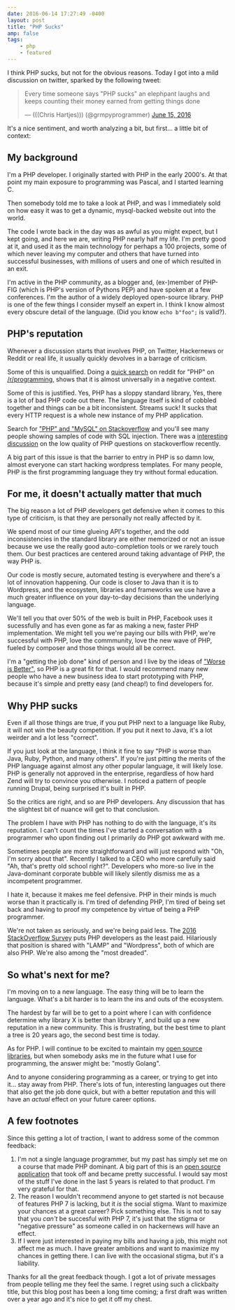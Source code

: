 ```yaml
---
date: 2016-06-14 17:27:49 -0400
layout: post
title: "PHP Sucks"
amp: false
tags:
    - php
    - featured
---
```


I think PHP sucks, but not for the obvious reasons. Today I got into a mild
discussion on twitter, sparked by the following tweet:

<blockquote class="twitter-tweet" data-lang="en"><p lang="en" dir="ltr">Every time someone says &quot;PHP sucks&quot; an elephpant laughs and keeps counting their money earned from getting things done</p>&mdash; (((Chris Hartjes))) (@grmpyprogrammer) <a href="https://twitter.com/grmpyprogrammer/status/743100733063581696">June 15, 2016</a></blockquote>
<script async src="//platform.twitter.com/widgets.js" charset="utf-8"></script>

It's a nice sentiment, and worth analyzing a bit, but first... a little bit of
context:

My background
-------------

I'm a PHP developer. I originally started with PHP in the early 2000's. At
that point my main exposure to programming was Pascal, and I started learning
C.

Then somebody told me to take a look at PHP, and was I immediately sold on how
easy it was to get a dynamic, mysql-backed website out into the world.

The code I wrote back in the day was as awful as you might expect, but I kept
going, and here we are, writing PHP nearly half my life. I'm pretty good at it,
and used it as the main technology for perhaps a 100 projects, some of which
never leaving my computer and others that have turned into successful
businesses, with millions of users and one of which resulted in an exit.

I'm active in the PHP community, as a blogger and, (ex-)member of PHP-FIG
(which is PHP's version of Pythons PEP) and have spoken at a few conferences.
I'm the author of a widely deployed open-source library. PHP is one of the
few things I consider myself an expert in. I think I know almost every
obscure detail of the language. (Did you know `echo b"foo";` is valid?).


PHP's reputation
----------------

Whenever a discussion starts that involves PHP, on Twitter, Hackernews or
Reddit or real life, it usually quickly devolves in a barrage of criticism.

Some of this is unqualified. Doing a [quick search][2] on reddit for "PHP" on
[/r/programming][1], shows that it is almost universally in a negative
context.

Some of this is justified. Yes, PHP has a sloppy standard library, Yes, there
is a lot of bad PHP code out there. The language itself is kind of cobbled
together and things can be a bit inconsistent. Streams suck! It sucks that
every HTTP request is a whole new instance of my PHP application.

Search for ["PHP" and "MySQL" on Stackoverflow][3] and you'll see many people
showing samples of code with SQL injection. There was a [interesting
discussion][4] on the low quality of PHP questions on stackoverflow recently.


A big part of this issue is that the barrier to entry in PHP is so damn low,
almost everyone can start hacking wordpress templates. For many people, PHP is
the first programming language they try without formal education.


For me, it doesn't actually matter that much
--------------------------------------------

The big reason a lot of PHP developers get defensive when it comes to this
type of criticism, is that they are personally not really affected by it.

We spend most of our time glueing API's together, and the odd inconsistencies
in the standard library are either memorized or not an issue because we use
the really good auto-completion tools or we rarely touch them. Our best
practices are centered around taking advantage of PHP, the way PHP is.

Our code is mostly secure, automated testing is everywhere and there's a lot
of innovation happening. Our code is closer to Java than it is to Wordpress,
and the ecosystem, libraries and frameworks we use have a much greater
influence on your day-to-day decisions than the underlying language.

We'll tell you that over 50% of the web is built in PHP, Facebook uses it
sucessfully and has even gone as far as making a new, faster PHP
implementation. We might tell you we're paying our bills with PHP, we're
successful with PHP, love the commmunity, love the new wave of PHP, fueled
by composer and those things would all be correct.

I'm a "getting the job done" kind of person and I live by the ideas of
["Worse is Better"][5], so PHP is a great fit for that. I would recommend
many new people who have a new business idea to start prototyping with PHP,
because it's simple and pretty easy (and cheap!) to find developers for.


Why PHP sucks
-------------

Even if all those things are true, if you put PHP next to a language like
Ruby, it will not win the beauty competition. If you put it next to Java,
it's a lot weirder and a lot less "correct".

If you just look at the language, I think it fine to say "PHP is worse than Java,
Ruby, Python, and many others". If you're just pitting the merits of the PHP
language against almost any other popular language, it will likely lose.
PHP is generally not approved in the enterprise, regardless of how hard
Zend will try to convince you otherwise. I noticed a pattern of people running
Drupal, being surprised it's built in PHP.

So the critics are right, and so are PHP developers. Any discussion that has
the slightest bit of nuance will get to that conclusion.

The problem I have with PHP has nothing to do with the language, it's its
reputation. I can't count the times I've started a conversation with a
programmer who upon finding out I primarily do PHP got awkward with me.

Sometimes people are more straightforward and will just respond with "Oh,
I'm sorry about that". Recently I talked to a CEO who more carefully said
"Ah, that's pretty old school right?". Developers who more-so live in the
Java-dominant corporate bubble will likely silently dismiss me as a
incompetent programmer.

I hate it, because it makes me feel defensive. PHP in their minds is much
worse than it practically is. I'm tired of defending PHP, I'm tired of being
set back and having to proof my competence by virtue of being a PHP programmer.

We're not taken as seriously, and we're being paid less. The
[2016 StackOverflow Survey][7] puts PHP developers as the least paid.
Hilariously that position is shared with "LAMP" and "Wordpress", both of which
are also PHP. We're also among the "most dreaded".


So what's next for me?
----------------------

I'm moving on to a new language. The easy thing will be to learn the language.
What's a bit harder is to learn the ins and outs of the ecosystem.

The hardest by far will be to get to a point where I can with confidence
determine why library X is better than library Y, and build up a new reputation
in a new community. This is frustrating, but the best time to plant a tree is
20 years ago, the second best time is today.

As for PHP. I will continue to be excited to maintain my
[open source libraries][6], but when somebody asks me in the future what I
use for programming, the answer might be: "mostly Golang".

And to anyone considering programming as a career, or trying to get into it...
stay away from PHP. There's lots of fun, interesting languages out there that
also get the job done quick, but with a better reputation and this will have
an _actual_ effect on your future career options.


A few footnotes
---------------

Since this getting a lot of traction, I want to address some of the common
feedback:

1. I'm not a single language programmer, but my past has simply set me on a
   course that made PHP dominant. A big part of this is an
   [open source application][6] that took off and became pretty successful. I
   would say most of the stuff I've done in the last 5 years is related to
   that product. I'm very grateful for that.
2. The reason I wouldn't recommend anyone to get started is not because of
   features PHP 7 is lacking, but it _is_ the social stigma. Want to maximize
   your chances at a great career? Pick something else. This is not to say
   that you _can't_ be succesful with PHP 7, it's just that the stigma or
   "negative pressure" as someone called in on hackernews _will_ have an
   effect.
3. If I were just interested in paying my bills and having a job, this might
   not affect me as much. I have greater ambitions and want to maximize my
   chances in getting there. I can live with the occasional stigma, but it's
   a liability.

Thanks for all the great feedback though. I got a lot of private messages from
people telling me they feel the same. I regret using such a clickbaity title,
but this blog post has been a long time coming; a first draft was written
over a year ago and it's nice to get it off my chest.

[1]: https://www.reddit.com/r/programming/
[2]: https://www.reddit.com/r/programming/search?q=php&sort=top&restrict_sr=on&t=month
[3]: http://stackoverflow.com/questions/tagged/php+mysql
[4]: http://meta.stackoverflow.com/questions/324072/how-to-lure-professionals-to-stack-overflow/324078
[5]: https://www.jwz.org/doc/worse-is-better.html
[6]: http://sabre.io/
[7]: http://stackoverflow.com/research/developer-survey-2016
